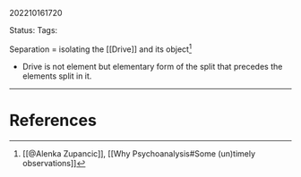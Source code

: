 202210161720

Status: 
Tags: 

Separation = isolating the [[Drive]] and its object[^1]
- Drive is not element but elementary form of the split that precedes the elements split in it.


---
# References

[^1]: [[@Alenka Zupancic]], [[Why Psychoanalysis#Some (un)timely observations]]